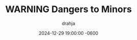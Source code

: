 ---
title: WARNING Dangers to Minors
description: Learn more of the Dangers; including but not limited to the potential Psychological Impact upon the vulnerable and uninformed.
author: drahja
date: 2024-12-29 19:00:00 -0600
categories: [📚 Repository Information, Front Page]
tags: [adults-only, dangers, educational, guides, historical preservation, information, library, mental health, mental wellbeing, methodology, practices, psychological impact, roleplay, roleplaying, rp, sex-education, sexual-health, repository, warning]
pin: yes
media_subpath: '/posts/dangers'
---